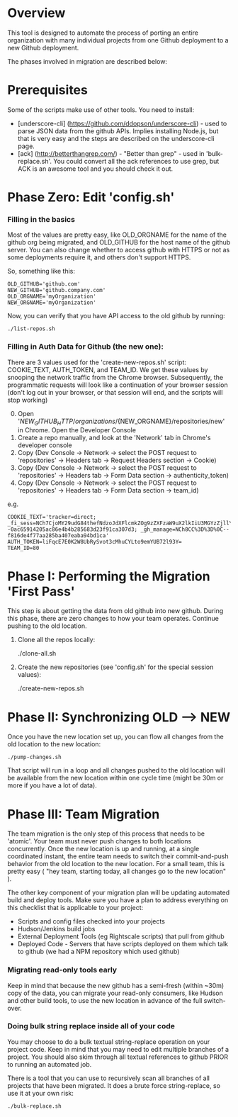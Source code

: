 # Overview

This tool is designed to automate the process of porting an entire organization with many individual projects from one Github deployment to a new Github deployment.  

The phases involved in migration are described below:

# Prerequisites

Some of the scripts make use of other tools.  You need to install:
 * [underscore-cli] (https://github.com/ddopson/underscore-cli) - used to parse JSON data from the github APIs.  Implies installing Node.js, but that is very easy and the steps are described on the underscore-cli page.
 * [ack] (http://betterthangrep.com/) - "Better than grep" - used in 'bulk-replace.sh'. You could convert all the ack references to use grep, but ACK is an awesome tool and you should check it out.

# Phase Zero: Edit 'config.sh'

### Filling in the basics

Most of the values are pretty easy, like OLD_ORGNAME for the name of the github org being migrated, and OLD_GITHUB for the host name of the github server.  You can also change whether to access github with HTTPS or not as some deployments require it, and others don't support HTTPS.

So, something like this:

    OLD_GITHUB='github.com'
    NEW_GITHUB='github.company.com'
    OLD_ORGNAME='myOrganization'
    NEW_ORGNAME='myOrganization'

Now, you can verify that you have API access to the old github by running:

    ./list-repos.sh

### Filling in Auth Data for Github (the new one):

There are 3 values used for the 'create-new-repos.sh' script: COOKIE_TEXT, AUTH_TOKEN, and TEAM_ID.  We get these values by snooping the network traffic from the Chrome browser.  Subsequently, the programmatic requests will look like a continuation of your browser session (don't log out in your browser, or that session will end, and the scripts will stop working)


0) Open '${NEW_GITHUB_HTTP}/organizations/${NEW_ORGNAME}/repositories/new' in Chrome.  Open the Developer Console
1) Create a repo manually, and look at the 'Network' tab in Chrome's developer console
2) Copy (Dev Console -> Network -> select the POST request to 'repositories' -> Headers tab -> Request Headers section -> Cookie)
3) Copy (Dev Console -> Network -> select the POST request to 'repositories' -> Headers tab -> Form Data section -> authenticity_token)
4) Copy (Dev Console -> Network -> select the POST request to 'repositories' -> Headers tab -> Form Data section -> team_id)

e.g.

    COOKIE_TEXT='tracker=direct; _fi_sess=NCh7CjoMY29udG84thefNdzoJdXFlcmkZOg9zZXFzaW9uX2lkIiU3MGYzZjllYzllMDY1FGM0FDdiZGIxMGY4FNEyFDFhZNoQX2FzcmZfdG9rZW4iMWxpRnFjRNdFMEsyVzhDWXNORWdGWEdaNWh1Q1lMbUMwRWp6VUI3Mmw5M1k9OhNmaW5nZXJwcmludCIlMDhhFjMxFjY2ZjEyYzkxFjIyMzgyOGJlMWI0Nosovig%3D--0ac65914205ac86e4b4b285683d23f91ca307d3; _gh_manage=NCh8CC%3D%3D%0C--f816de4f77aa285ba407eaba94bd1ca'
    AUTH_TOKEN=liFqcE7E0K2W8UbRySvot3cMhuCYLto9emYUB72l93Y=
    TEAM_ID=80

 
# Phase I: Performing the Migration 'First Pass'

This step is about getting the data from old github into new github.  During this phase, there are zero changes to how your team operates.  Continue pushing to the old location.

1) Clone all the repos locally:
    
    ./clone-all.sh
 
2) Create the new repositories (see 'config.sh' for the special session values):

    ./create-new-repos.sh

# Phase II: Synchronizing OLD --> NEW

Once you have the new location set up, you can flow all changes from the old location to the new location:

    ./pump-changes.sh

That script will run in a loop and all changes pushed to the old location will be available from the new location within one cycle time (might be 30m or more if you have a lot of data).

# Phase III: Team Migration

The team migration is the only step of this process that needs to be 'atomic'.  Your team must never push changes to both locations concurrently.  Once the new location is up and running, at a single coordinated instant, the entire team needs to switch their commit-and-push behavior from the old location to the new location.  For a small team, this is pretty easy ( "hey team, starting today, all changes go to the new location" ).

The other key component of your migration plan will be updating automated build and deploy tools.  Make sure you have a plan to address everything on this checklist that is applicable to your project:
 * Scripts and config files checked into your projects
 * Hudson/Jenkins build jobs
 * External Deployment Tools (eg Rightscale scripts) that pull from github
 * Deployed Code - Servers that have scripts deployed on them which talk to github (we had a NPM repository which used github)

### Migrating read-only tools early

Keep in mind that because the new github has a semi-fresh (within ~30m) copy of the data, you can migrate your read-only consumers, like Hudson and other build tools, to use the new location in advance of the full switch-over.

### Doing bulk string replace inside all of your code

You may choose to do a bulk textual string-replace operation on your project code.  Keep in mind that you may need to edit multiple branches of a project.  You should also skim through all textual references to github PRIOR to running an automated job.

There is a tool that you can use to recursively scan all branches of all projects that have been migrated.  It does a brute force string-replace, so use it at your own risk:

    ./bulk-replace.sh

